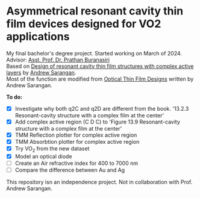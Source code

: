 # Asymmetrical resonant cavity thin film devices designed for VO2 applications
My final bachelor's degree project. Started working on March of 2024. <br/>
Advisor: [Asst. Prof. Dr. Prathan Buranasiri](https://www.researchgate.net/profile/Prathan-Buranasiri) <br/>
Based on [Design of resonant cavity thin film structures with complex active layers](https://doi.org/10.1364/JOSAB.404894) by [Andrew Sarangan](https://udayton.edu/directory/engineering/electrooptics_grad/sarangan_andrew.php). <br/>
Most of the function are modified from [Optical Thin Film Designs](https://www.routledge.com/Optical-Thin-Film-Design/Sarangan/p/book/9780367512712) written by Andrew Sarangan. <br/>


<b>To do:</b>
- [x] Investigate why both q2C and q2D are different from the book. '13.2.3 Resonant-cavity structure with a complex film at the center'
- [x] Add complex active region (C D C) to 'Figure 13.9 Resonant-cavity structure with a complex film at the center'
- [X] TMM Reflection plotter for complex active region
- [X] TMM Absorbtion plotter for complex active region
- [X] Try VO<sub>2</sub> from the new dataset
- [X] Model an optical diode
- [ ] Create an Air refractive index for 400 to 7000 nm
- [ ] Compare the difference between Au and Ag

This repository isn an independence project. Not in collaboration with Prof. Andrew Sarangan.
